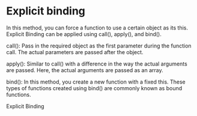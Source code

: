 # Explicit binding

In this method, you can force a function to use a certain object as its this. Explicit Binding can be applied using call(), apply(), and bind().

call(): Pass in the required object as the first parameter during the function call. The actual parameters are passed after the object.

apply(): Similar to call() with a difference in the way the actual arguments are passed. Here, the actual arguments are passed as an array.

bind(): In this method, you create a new function with a fixed this. These types of functions created using bind() are commonly known as bound functions.

<BadgeLink colorScheme='yellow' badgeText='Read' href='https://medium.com/swlh/javascript-this-ac28f8e0f65d'>Explicit Binding</BadgeLink>
